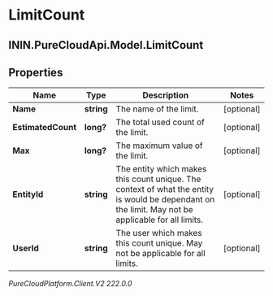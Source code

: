 # LimitCount

## ININ.PureCloudApi.Model.LimitCount

## Properties

|Name | Type | Description | Notes|
|------------ | ------------- | ------------- | -------------|
| **Name** | **string** | The name of the limit. | [optional] |
| **EstimatedCount** | **long?** | The total used count of the limit. | [optional] |
| **Max** | **long?** | The maximum value of the limit. | [optional] |
| **EntityId** | **string** | The entity which makes this count unique. The context of what the entity is would be dependant on the limit. May not be applicable for all limits. | [optional] |
| **UserId** | **string** | The user which makes this count unique. May not be applicable for all limits. | [optional] |



_PureCloudPlatform.Client.V2 222.0.0_
